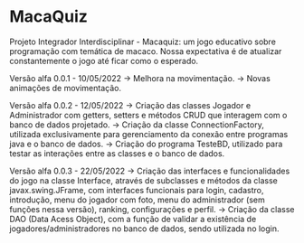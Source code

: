 # MacaQuiz
Projeto Integrador Interdisciplinar - Macaquiz: um jogo educativo sobre programação com temática de macaco. Nossa expectativa é de atualizar constantemente o jogo até ficar como o esperado.

Versão alfa 0.0.1 - 10/05/2022
  -> Melhora na movimentação.
  -> Novas animações de movimentação.

Versão alfa 0.0.2 - 12/05/2022
  -> Criação das classes Jogador e Administrador com getters, setters e métodos CRUD que interagem com o banco de dados projetado.
  -> Criação da classe ConnectionFactory, utilizada exclusivamente para gerenciamento da conexão entre programas java e o banco de dados.
  -> Criação do programa TesteBD, utilizado para testar as interações entre as classes e o banco de dados.

Versão alfa 0.0.3 - 22/05/2022
  -> Criação das interfaces e funcionalidades do jogo na classe Interface, através de subclasses e métodos da classe javax.swing.JFrame, com interfaces funcionais para
  login, cadastro, introdução, menu do jogador com foto, menu do administrador (sem funções nessa versão), ranking, configurações e perfil.
  -> Criação da classe DAO (Data Acess Object), com a função de validar a existência de jogadores/administradores no banco de dados, sendo utilizada no login.
